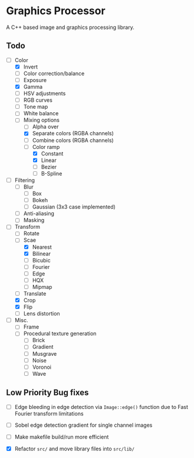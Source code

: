 # Graphics Processor
A C++ based image and graphics processing library. 

## Todo
- [ ] Color
    - [x] Invert
    - [ ] Color correction/balance
    - [ ] Exposure
    - [x] Gamma
    - [ ] HSV adjustments
    - [ ] RGB curves
    - [ ] Tone map
    - [ ] White balance
    - [ ] Mixing options
        - [ ] Alpha over
        - [x] Separate colors (RGBA channels)
        - [ ] Combine colors (RGBA channels)
        - [ ] Color ramp
            - [x] Constant
            - [x] Linear
            - [ ] Bezier
            - [ ] B-Spline
- [ ] Filtering
    - [ ] Blur
        - [ ] Box
        - [ ] Bokeh
        - [ ] Gaussian (3x3 case implemented)
    - [ ] Anti-aliasing
    - [ ] Masking
- [ ] Transform
    - [ ] Rotate
    - [ ] Scae
        - [x] Nearest
        - [x] Bilinear
        - [ ] Bicubic
        - [ ] Fourier
        - [ ] Edge
        - [ ] HQX
        - [ ] Mipmap
    - [ ] Translate
    - [x] Crop
    - [x] Flip
    - [ ] Lens distortion
- [ ] Misc.
    - [ ] Frame
    - [ ] Procedural texture generation
        - [ ] Brick
        - [ ] Gradient
        - [ ] Musgrave
        - [ ] Noise
        - [ ] Voronoi
        - [ ] Wave

## Low Priority Bug fixes
- [ ] Edge bleeding in edge detection via `Image::edge()` function due to Fast Fourier transform limitations
- [ ] Sobel edge detection gradient for single channel images
- [ ] Make makefile build/run more efficient
- [x] Refactor `src/` and move library files into `src/lib/`

